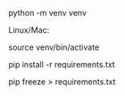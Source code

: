 python -m venv venv

Linux/Mac:

source venv/bin/activate

pip install -r requirements.txt

pip freeze > requirements.txt
